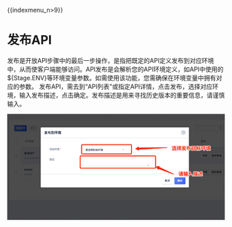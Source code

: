 {{indexmenu_n>9}}

# 发布API

发布是开放API步骤中的最后一步操作，是指把既定的API定义发布到对应环境中，从而使客户端能够访问。API发布是会解析您的API环境定义，如API中使用的${Stage.ENV}等环境变量参数。如需使用该功能，您需确保在环境变量中拥有对应的参数。
发布API，需去到“API列表”或指定API详情，点击发布，选择对应环境，输入发布描述，点击确定。发布描述是用来寻找历史版本的重要信息，请谨慎输入。

![发布API](/images/open_api/env_management.png)

